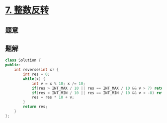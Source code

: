 #  [7. 整数反转](https://leetcode-cn.com/problems/reverse-integer/)

## 题意



## 题解



```c++
class Solution {
public:
    int reverse(int x) {
        int res = 0;
        while(x) {
            int v = x % 10; x /= 10;
            if(res > INT_MAX / 10 || res == INT_MAX / 10 && v > 7) return 0;
            if(res < INT_MIN / 10 || res == INT_MIN / 10 && v < -8) return 0;
            res = res * 10 + v;
        }
        return res;
    }
};
```



```python3

```

